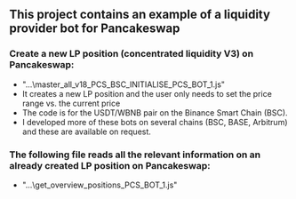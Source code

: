 ## This project contains an example of a liquidity provider bot for Pancakeswap

### Create a new LP position (concentrated liquidity V3) on Pancakeswap:

- "...\master_all_v18_PCS_BSC_INITIALISE_PCS_BOT_1.js"
- It creates a new LP position and the user only needs to set the price range vs. the current price
- The code is for the USDT/WBNB pair on the Binance Smart Chain (BSC).
- I developed more of these bots on several chains (BSC, BASE, Arbitrum) and these are available on request.

### The following file reads all the relevant information on an already created LP position on Pancakeswap:

- "...\get_overview_positions_PCS_BOT_1.js"
